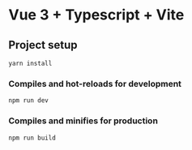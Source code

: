# Vue 3 + Typescript + Vite

## Project setup
```
yarn install
```

### Compiles and hot-reloads for development
```
npm run dev
```

### Compiles and minifies for production
```
npm run build
```
